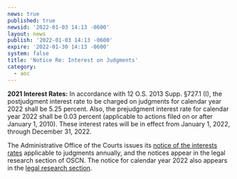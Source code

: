 ```yaml
---
news: true
published: true
newsid: '2022-01-03 14:13 -0600'
layout: news
publish: '2022-01-03 14:13 -0600'
expire: '2022-01-30 14:13 -0600'
system: false
title: 'Notice Re: Interest on Judgments'
category:
  - aoc
---
```

**2021 Interest Rates:** In accordance with 12 O.S. 2013 Supp. §727.1 (I), the postjudgment interest rate to be charged on judgments for calendar year 2022 shall be 5.25 percent. Also, the prejudgment interest rate for calendar year 2022 shall be 0.03 percent (applicable to actions filed on or after January 1, 2010). These interest rates will be in effect from January 1, 2022, through December 31, 2022.  

The Administrative Office of the Courts issues its [notice of the interests rates](http://www.oscn.net/applications/oscn/DeliverDocument.asp?CiteID=490413) applicable to judgments annually, and the notices appear in the legal research section of OSCN. The notice for calendar year 2022 also appears in the [legal research section](http://www.oscn.net/applications/oscn/index.asp?ftdb=STOKIN&amp;level=1).  